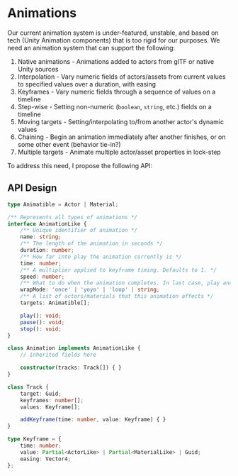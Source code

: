 Animations
===========

Our current animation system is under-featured, unstable, and based on tech (Unity Animation components) that is too
rigid for our purposes. We need an animation system that can support the following:

1. Native animations - Animations added to actors from glTF or native Unity sources
2. Interpolation - Vary numeric fields of actors/assets from current values to specified values
	over a duration, with easing
3. Keyframes - Vary numeric fields through a sequence of values on a timeline
4. Step-wise - Setting non-numeric (`boolean`, `string`, etc.) fields on a timeline
5. Moving targets - Setting/interpolating to/from another actor's dynamic values
6. Chaining - Begin an animation immediately after another finishes, or on some other event (behavior tie-in?)
7. Multiple targets - Animate multiple actor/asset properties in lock-step

To address this need, I propose the following API:

API Design
-----------

```ts
type Animatible = Actor | Material;

/** Represents all types of animations */
interface AnimationLike {
	/** Unique identifier of animation */
	name: string;
	/** The length of the animation in seconds */
	duration: number;
	/** How far into play the animation currently is */
	time: number;
	/** A multiplier applied to keyframe timing. Defaults to 1. */
	speed: number;
	/** What to do when the animation completes. In last case, play another animation */
	wrapMode: 'once' | 'yoyo' | 'loop' | string;
	/** A list of actors/materials that this animation affects */
	targets: Animatible[];

	play(): void;
	pause(): void;
	stop(): void;
}

class Animation implements AnimationLike {
	// inherited fields here

	constructor(tracks: Track[]) { }
}

class Track {
	target: Guid;
	keyframes: number[];
	values: Keyframe[];

	addKeyframe(time: number, value: Keyframe) { }
}

type Keyframe = {
	time: number;
	value: Partial<ActorLike> | Partial<MaterialLike> | Guid;
	easing: Vector4;
};
```
